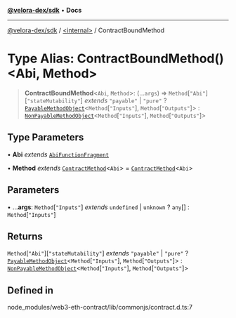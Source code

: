 [**@velora-dex/sdk**](../../README.md) • **Docs**

***

[@velora-dex/sdk](../../globals.md) / [\<internal\>](../README.md) / ContractBoundMethod

# Type Alias: ContractBoundMethod()\<Abi, Method\>

> **ContractBoundMethod**\<`Abi`, `Method`\>: (...`args`) => `Method`\[`"Abi"`\]\[`"stateMutability"`\] *extends* `"payable"` \| `"pure"` ? [`PayableMethodObject`](../interfaces/PayableMethodObject.md)\<`Method`\[`"Inputs"`\], `Method`\[`"Outputs"`\]\> : [`NonPayableMethodObject`](../interfaces/NonPayableMethodObject.md)\<`Method`\[`"Inputs"`\], `Method`\[`"Outputs"`\]\>

## Type Parameters

• **Abi** *extends* [`AbiFunctionFragment`](../namespaces/home_velenir-gnx570_Projects_Paraswap_paraswap-sdk_node_modules_web3-types_lib_commonjs_index/type-aliases/AbiFunctionFragment.md)

• **Method** *extends* [`ContractMethod`](../namespaces/home_velenir-gnx570_Projects_Paraswap_paraswap-sdk_node_modules_web3-types_lib_commonjs_index/type-aliases/ContractMethod.md)\<`Abi`\> = [`ContractMethod`](../namespaces/home_velenir-gnx570_Projects_Paraswap_paraswap-sdk_node_modules_web3-types_lib_commonjs_index/type-aliases/ContractMethod.md)\<`Abi`\>

## Parameters

• ...**args**: `Method`\[`"Inputs"`\] *extends* `undefined` \| `unknown` ? `any`[] : `Method`\[`"Inputs"`\]

## Returns

`Method`\[`"Abi"`\]\[`"stateMutability"`\] *extends* `"payable"` \| `"pure"` ? [`PayableMethodObject`](../interfaces/PayableMethodObject.md)\<`Method`\[`"Inputs"`\], `Method`\[`"Outputs"`\]\> : [`NonPayableMethodObject`](../interfaces/NonPayableMethodObject.md)\<`Method`\[`"Inputs"`\], `Method`\[`"Outputs"`\]\>

## Defined in

node\_modules/web3-eth-contract/lib/commonjs/contract.d.ts:7
